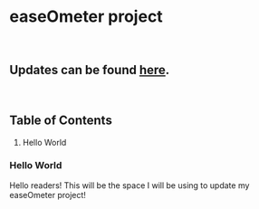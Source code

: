 easeOmeter project
==================

 

Updates can be found [here](https://github.com/rfmaynard/Accel-MagnetoMeter/blob/master/INDEX.md).
--------------------------------------------------------------------------------------------------

 

Table of Contents
-----------------

1.  Hello World
    

### Hello World

Hello readers! This will be the space I will be using to update my easeOmeter
project!

 
